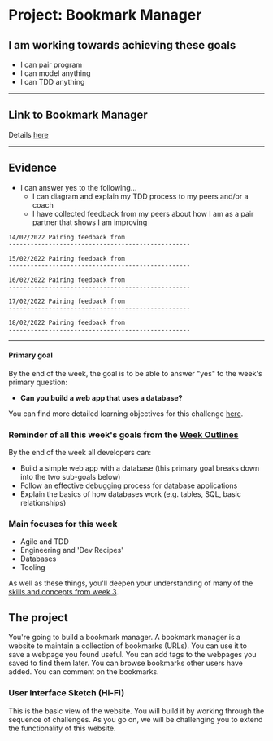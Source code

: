 # Project: Bookmark Manager

## I am working towards achieving these goals

- I can pair program
- I can model anything
- I can TDD anything

------

## Link to Bookmark Manager

Details [here](https://github.com/makersacademy/course/tree/main/bookmark_manager)

------

## Evidence

- I can answer yes to the following...
  - I can diagram and explain my TDD process to my peers and/or a coach
  - I have collected feedback from my peers about how I am as a pair partner that shows I am improving


```
14/02/2022 Pairing feedback from 
--------------------------------------------------

```
```
15/02/2022 Pairing feedback from 
--------------------------------------------------

```
```
16/02/2022 Pairing feedback from 
--------------------------------------------------

```
```
17/02/2022 Pairing feedback from 
--------------------------------------------------

```
```
18/02/2022 Pairing feedback from 
--------------------------------------------------

```
------



#### Primary goal

By the end of the week, the goal is to be able to answer "yes" to the week's primary question:

- **Can you build a web app that uses a database?**

You can find more detailed learning objectives for this challenge [here](./learning_objectives.md).

### Reminder of all this week's goals from the [Week Outlines](https://github.com/makersacademy/course/blob/main/week_outlines.md)

By the end of the week all developers can:

* Build a simple web app with a database (this primary goal breaks down into the two sub-goals below)
* Follow an effective debugging process for database applications
* Explain the basics of how databases work (e.g. tables, SQL, basic relationships)

### Main focuses for this week

- Agile and TDD
- Engineering and 'Dev Recipes'
- Databases
- Tooling

As well as these things, you'll deepen your understanding of many of the [skills and concepts from week 3](https://github.com/makersacademy/course/tree/main/intro_to_the_web).


## The project

You're going to build a bookmark manager.  A bookmark manager is a website to maintain a collection of bookmarks (URLs). You can use it to save a webpage you found useful. You can add tags to the webpages you saved to find them later. You can browse bookmarks other users have added. You can comment on the bookmarks.

### User Interface Sketch (Hi-Fi)

This is the basic view of the website. You will build it by working through the sequence of challenges. As you go on, we will be challenging you to extend the functionality of this website.